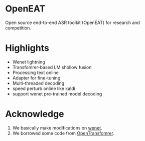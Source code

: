 # OpenEAT
Open source end-to-end ASR toolkit (OpenEAT) for research and competition.

# Highlights
- Wenet lightning
- Transfomrer-based LM shollow fusion
- Processing text online
- Adapter for fine-tuning
- Multi-threaded decoding
- speed perturb online like kaldi
- support wenet pre-trained model decoding

# Acknowledge
1. We basically make modifications on [wenet](https://github.com/wenet-e2e/wenet).
2. We borrowed some code from [OpenTransfomrer](https://github.com/ZhengkunTian/OpenTransformer).
